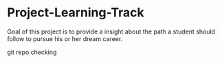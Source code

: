 # Project-Learning-Track
Goal of this project is to provide a insight about the path a student should follow to pursue his or her dream career.

git repo checking
